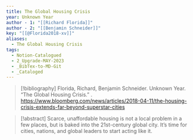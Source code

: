 ```yaml
---
title: The Global Housing Crisis
year: Unknown Year
author - 1: "[[Richard Florida]]"
author - 2: "[[Benjamin Schneider]]"
key: "[[@Florida2018-xv]]"
aliases:
  - The Global Housing Crisis
tags:
  - Notion-Catalogued
  - 2_Upgrade-MAY-2023
  - _BibTex-to-MD-Git
  - _Cataloged
---
```


> [!bibliography]
> Florida, Richard, Benjamin Schneider. Unknown Year. “The Global Housing Crisis.” . https://www.bloomberg.com/news/articles/2018-04-11/the-housing-crisis-extends-far-beyond-superstar-cities

> [!abstract]
> Scarce, unaffordable housing is not a local problem in a few places, but is baked into the 21st-century global city. It’s time for cities, nations, and global leaders to start acting like it.